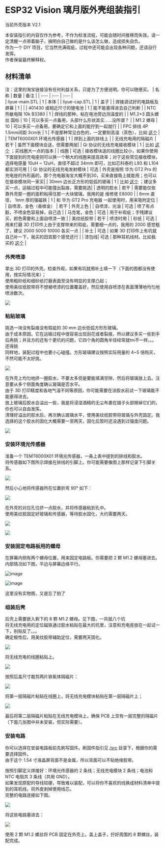 # ESP32 Vision 璃月版外壳组装指引

当前外壳版本 V2.1  

本安装指引的内容仅作为参考，不作为标准流程，可能会随时间推移而失效。请一定清醒一点带着脑子，搞明白自己做的是什么该怎么做，造成损失自负。  
作为一个 DIY 项目，它当然充满瑕疵，过程中还可能会出现各种问题，还请自行发挥。  
作者保留最终解释权。  

## 材料清单
注：这里的淘宝链接没有任何利益关系，只是为了方便说明。你可以随便买。
| 名称 							| 数量	| 备注					|
| :---							| :---		| :---					|	
| liyue-main.STL				| 1			| 本体 	|
| liyue-cap.STL					| 1			| 盖子					|
| 焊接调试好的电路板及屏幕		| 1			|						|
| 401430 或相近尺寸的锂电池		| 1			| 能不能塞得进去自己判断 |
| NTC 热敏电阻 10k B3380 		| 1			| 焊线的那种，粘在电池旁边测温度的 |
| M1.2\*3 圆头螺丝 国标 					| 10		| 可以多买一点备用，头部什么形状其实……没所谓？						|
| M1.2  螺母 					| 10		| 可以多买一点备用，要确定它和上面的能拧到一起就行						|
| FPC 排线 4P 1.5mm间距 3cm长 	| 1 		| 不是那种常见白色的，一定要耐高温（茶色），比如 [这个](https://item.taobao.com/item.htm?id=639292801110)	|
| TEMT6000X01 环境光传感器		| 1			| 焊到上面的排线上					|
| 无线充电用的隔磁片			| 若干		| 虽然下面模块会送，但需要两层|
| Qi 协议的无线充电接收模块 	| 1			| 比如 [这个](https://item.taobao.com/item.htm?id=626465407103) ；买线圈大一点的版本 |
| 线圈							| 可选		| 接收模块送的线圈比较小，如果你使用下面提到的充电座则可以换一个稍大的线圈来提高效率；对于这些常见接收模块，选择电感量 10uH ~ 12uH，直径不超过 34mm 即可，比如芯科泰的 L93 和 L104 都实测可用 |
| Qi 协议的无线充电发射模块		| 可选		| 外壳是按照 华为 GT2 Pro 的充电座的外形画的，那个充电器淘宝大概不到30，买来直接吸上就能用；也可以在接收模块同一家买|
| 30mm 边长正方形的低弧的玻璃  	| 1			| 比如 [这个](https://item.taobao.com/item.htm?id=591580399917) ；建议多买一点，运输过程中可能撞出裂痕，需要挑选|
| 透明的胶水 					| 若干		| 需要能仅依靠外壳那一圈的面积粘得住那一大块玻璃，我用的是 维修佬 E8000 | 
| 8mm 直径， 1mm 厚的强磁铁		| 1			| 和 华为 GT2 Pro 充电器 一起使用时，用来吸附定位 |
| 自喷漆，金色（香槟金）		| 若干		| 外壳上色	|
| 自喷漆，光油					| 可选 		| 喷了有点脏，不喷金色容易掉，自己选		|
| 马克笔，金色					| 可选		| 用于补瑕疵；手残建议买，颜色需要和上面自喷漆一致	|
| 美纹纸胶带					| 若干		| 喷漆时用	|
| 砂纸 | 可选 | 用来打磨 3D 打印件上由于支撑带来的瑕疵，需要细一点的，我用的 2000 感觉粗了，建议 2000 5000 10000 各买一点 |
| 补土 | 可选 | 如果 3D 打印件上有坑就自己补一下，我买的田宫那个感觉还行 |
| 漆包线| 可选 | 那种耳机线材。比如我买的 [这个](https://item.taobao.com/item.htm?id=650753503748) |


### 外壳喷漆  
拿出 3D 打印的外壳。检查外观，如果有坑就用补土填一下（下面的图都没有使用，按实际情况来）；    
使用粗砂纸和细砂纸打磨表面至没有明显的支撑凸起；     
使用美纹纸胶带将不想被喷漆的位置覆盖好，然后使用自喷漆在表面薄薄地均匀地喷涂数次。    

![](https://github.com/libc0607/esp32-vision/raw/main/img/liyue_painting.jpg)  

### 粘贴玻璃 
挑选一块没有裂痕没有瑕疵的 30 mm 边长低弧方形形玻璃。  
由于成本原因，它在运输过程中很容易出现刮花或者裂痕，所以建议多买一些到手后再挑；并且方的还有个更坑的问题，它四个角的圆角半径经常就tm不一样。。。还得挑   
同样地，装配过程中也要小心碰撞。方形玻璃建议按照实际用量的 4~5 倍购买，不然可能不太好挑。    

![](https://github.com/libc0607/esp32-vision/raw/main/img/liyue_glass_install.jpg)   

在外壳上均匀地挤一圈胶水，不要太多但是要能填满空隙，然后将玻璃放上去。注意要从多个侧面角度确认玻璃是否水平。  
由于 3D 打印精度和各地气温不同等原因，你可能需要在涂胶水前试一下玻璃能不能塞得进去。  
放上玻璃后胶水会溢出一些，我是将浸湿酒精的无尘布裹在镊子头部擦掉它们的，你也可以自由发挥。  
清理好溢出的胶水后，再次确认玻璃水平，使用美纹纸胶带将玻璃与外壳固定。我选择的这个胶水的固化大概需要一至两天，固化后暂时还没遇到过强度问题。  

![](https://github.com/libc0607/esp32-vision/raw/main/img/liyue_glass_install_taped.jpg)  


### 安装环境光传感器  
准备一个 TEMT6000X01 环境光传感器，一条上表中提到的排线和胶水。  
将传感器如下图所示焊接在排线的引脚上。你可能需要像图上那样记录下引脚关系。  

![](https://github.com/libc0607/esp32-vision/raw/main/img/fpc_cable_with_temt6000_welded_02.jpg)  

然后小心地将传感器所在位置折弯 90° 如下：  

![](https://github.com/libc0607/esp32-vision/raw/main/img/mondstadt_fpc_90degree.jpg)  

在外壳的对应孔位挤一点胶水，并将传感器粘到孔中。  
使用美纹胶固定好玻璃和传感器，等待胶水固化，大约需要两天。  

![](https://github.com/libc0607/esp32-vision/raw/main/img/liyue_sensor_taped.jpg)  

![](https://github.com/libc0607/esp32-vision/raw/main/img/liyue_sensor_taped_Aside.jpg)  

### 安装固定电路板用的螺母
在屏幕内侧有两个螺母位置，用来固定电路板。你需要把 2 颗 M1.2 螺母塞进去。内部情况如下图，平边与屏幕边缘平行。  

![image](https://user-images.githubusercontent.com/8705034/156000332-b3ade494-03d7-4a66-a809-acf51c8dd5dd.png)  

![image](https://user-images.githubusercontent.com/8705034/156000411-0fd1b761-19fe-4533-9da7-ffc01669f7f6.png)  

这里没有实物图，又是忘了拍了  

### 组装后壳 

后壳上需要嵌入剩下的 8 颗 M1.2 螺母。见下图，一共就八个坑  
将无线充电用的定位磁铁通过胶水粘贴在最大的坑里，注意和充电座放在一起试一下，别贴反了。。。  
确定极性后，用美纹胶带辅助定位，需要两天固化。

![](https://github.com/libc0607/esp32-vision/raw/main/img/liyue_charger_install.jpg)  

将无线充电的线圈粘贴上。  

![](https://github.com/libc0607/esp32-vision/raw/main/img/liyue_v2.1_Qi_coil.jpg)    

按照后盖尺寸裁剪两片铁氧体隔磁片：  

![](https://github.com/libc0607/esp32-vision/raw/main/img/liyue_charger_ferrite_size.jpg)  

将第一层隔磁片粘贴在线圈上，将无线充电模块粘贴在第一层隔磁片上；  

![](https://github.com/libc0607/esp32-vision/raw/main/img/liyue_v2.1_Qi_coil_with_ferrite_sheet.jpg)   

最后将第二层隔磁片粘贴在无线充电模块上，确保 PCB 上空有一层完整的隔磁片（下面几张图中并未安装，但实际需要）。  



### 安装电路  

你可以选择在安装电路板前先刷写固件。刷固件指引见 [/src](https://github.com/libc0607/esp32-vision/tree/main/src) 目录下，根据你的需要选择固件。  
由于这个 1.54 寸液晶屏背面不是金属，所以背面可以不贴绝缘胶带。  

按照引脚定义焊接好：环境光传感器的 2 条线；无线充电模块 2 条线；电池和 NTC 电阻共 3 条线（共用 GND）。    
如果发现原配的导线较硬，导致难以装配，可以将你不喜欢的线换成材料清单中提到的耳机线，将外皮剥掉使用线芯。  
完整的电路连接如下图。

![](https://github.com/libc0607/esp32-vision/raw/main/img/liyue_full_circuit.jpg)   

将这些电路塞进去： 

![](https://github.com/libc0607/esp32-vision/raw/main/img/liyue_asm.jpg)  

使用 2 颗 M1.2 螺丝将 PCB 固定在外壳上。盖上盖子，拧好周围的 8 颗螺丝，装配完成。 





